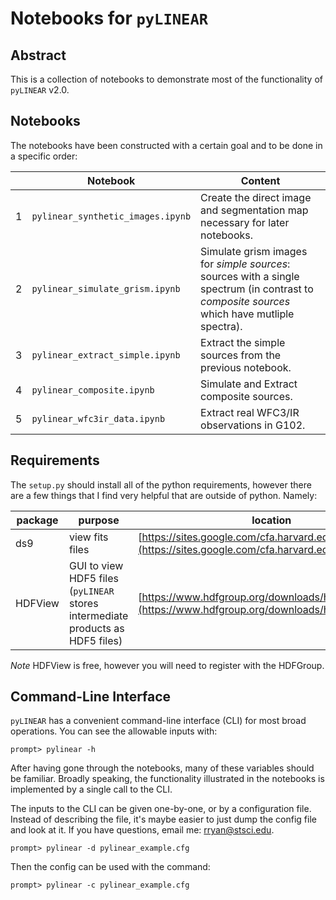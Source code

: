 # Notebooks for ```pyLINEAR```


## Abstract

This is a collection of notebooks to demonstrate most of the functionality of ```pyLINEAR``` v2.0.  


## Notebooks
The notebooks have been constructed with a certain goal and to be done in a specific order:

|    | Notebook | Content | 
|----|----------|---------|
| 1  | ```pylinear_synthetic_images.ipynb``` | Create the direct image and segmentation map necessary for later notebooks. | 
| 2  | ```pylinear_simulate_grism.ipynb``` | Simulate grism images for *simple sources*: sources with a single spectrum (in contrast to *composite sources* which have mutliple spectra). | 
| 3  | ```pylinear_extract_simple.ipynb``` | Extract the simple sources from the previous notebook. |
| 4  | ```pylinear_composite.ipynb``` | Simulate and Extract composite sources. |
| 5  | ```pylinear_wfc3ir_data.ipynb``` | Extract real WFC3/IR observations in G102. |


## Requirements

The ```setup.py``` should install all of the python requirements, however there are a few things that I find very helpful that are outside of python. Namely:

| package | purpose | location |
|---------|---------|----------|
| ds9     | view fits files | [https://sites.google.com/cfa.harvard.edu/saoimageds9](https://sites.google.com/cfa.harvard.edu/saoimageds9) |
| HDFView | GUI to view HDF5 files (```pyLINEAR``` stores intermediate products as HDF5 files) | [https://www.hdfgroup.org/downloads/hdfview/](https://www.hdfgroup.org/downloads/hdfview/) |

*Note* HDFView is free, however you will need to register with the HDFGroup.



## Command-Line Interface

```pyLINEAR``` has a convenient command-line interface (CLI) for most broad operations.  You can see the allowable inputs with:

```prompt> pylinear -h```

After having gone through the notebooks, many of these variables should be familiar.  Broadly speaking, the functionality illustrated in the notebooks is  implemented by a single call to the CLI.  

The inputs to the CLI can be given one-by-one, or by a configuration file.  Instead of describing the file, it's maybe easier to just dump the config file and look at it.  If you have questions, email me: [rryan@stsci.edu](mailto:rryan@stsci.edu?subject=[GitHub]%20PyLINEAR%20notebooks).


```prompt> pylinear -d pylinear_example.cfg```

Then the config can be used with the command:

```prompt> pylinear -c pylinear_example.cfg```


